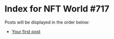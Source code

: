 # Index for NFT World #717
Posts will be displayed in the order below:

- [Your first post](./001-first.md)

